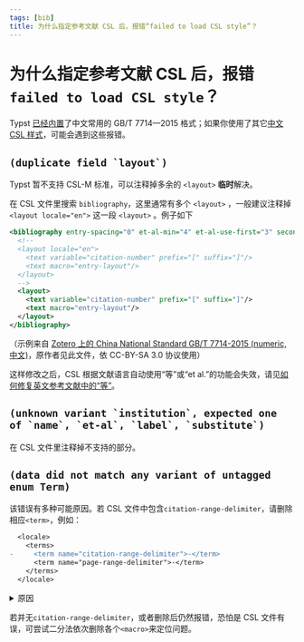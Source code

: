 ```yaml
---
tags: [bib]
title: 为什么指定参考文献 CSL 后，报错“failed to load CSL style”？
---
```

# 为什么指定参考文献 CSL 后，报错`failed to load CSL style`？

Typst [已经内置](https://typst.app/docs/reference/model/bibliography/#parameters-style)了中文常用的 GB/T 7714—2015 格式；如果你使用了其它[中文 CSL 样式](https://zotero-chinese.com/styles/)，可能会遇到这些报错。

## ``(duplicate field `layout`)``

Typst 暂不支持 CSL-M 标准，可以注释掉多余的 `<layout>` **临时**解决。

在 CSL 文件里搜索 `bibliography`，这里通常有多个 `<layout>` ，一般建议注释掉 `<layout locale="en">` 这一段 `<layout>` 。例子如下

```xml
<bibliography entry-spacing="0" et-al-min="4" et-al-use-first="3" second-field-align="flush">
  <!--
  <layout locale="en">
    <text variable="citation-number" prefix="[" suffix="]"/>
    <text macro="entry-layout"/>
  </layout>
  -->
  <layout>
    <text variable="citation-number" prefix="[" suffix="]"/>
    <text macro="entry-layout"/>
  </layout>
</bibliography>
```

（示例来自 [Zotero 上的 China National Standard GB/T 7714-2015 (numeric, 中文)](https://www.zotero.org/styles/china-national-standard-gb-t-7714-2015-numeric)，原作者见此文件，依 CC-BY-SA 3.0 协议使用）

这样修改之后，CSL 根据文献语言自动使用“等”或“et al.”的功能会失效，请见[如何修复英文参考文献中的“等”](./bib-etal-lang.md)。

## ``(unknown variant `institution`, expected one of `name`, `et-al`, `label`, `substitute`)`` 

在 CSL 文件里注释掉不支持的部分。

## `(data did not match any variant of untagged enum Term)`

该错误有多种可能原因。若 CSL 文件中包含`citation-range-delimiter`，请删除相应`<term>`，例如：

```diff
  <locale>
    <terms>
-     <term name="citation-range-delimiter">-</term>
      <term name="page-range-delimiter">-</term>
    </terms>
  </locale>
```

<details>
  <summary>原因</summary>

  按照 GB/T 7714—2015，同一处连续引用多篇文献时，起讫序号间用短横线连接，例如`[255-256]`。这个短横线默认是`–`（U+2013 EN DASH），以上`citation-range-delimiter`将它修改为`-`（U+002D HYPHEN-MINUS）。不过`citation-range-delimiter`超出了 [CSL 规范](https://docs.citationstyles.org/en/stable/specification.html)和 [CSL-M 扩展](https://citeproc-js.readthedocs.io/en/latest/csl-m/)，是 [citeproc-js](https://github.com/Juris-M/citeproc-js/) 单独实现的，Typst 并不识别。

  <!-- https://github.com/zotero-chinese/styles/discussions/439#discussioncomment-12031020 -->
</details>

若并无`citation-range-delimiter`，或者删除后仍然报错，恐怕是 CSL 文件有误，可尝试二分法依次删除各个`<macro>`来定位问题。
